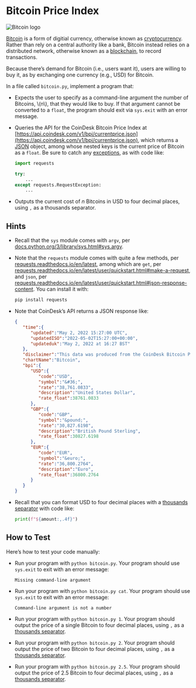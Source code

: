# Bitcoin Price Index

![Bitcoin logo](Bitcoin.svg.png)

[Bitcoin](https://en.wikipedia.org/wiki/Bitcoin) is a form of digitial currency, otherwise known as [cryptocurrency](https://en.wikipedia.org/wiki/Cryptocurrency). Rather than rely on a central authority like a bank, Bitcoin instead relies on a distributed network, otherwise known as a [blockchain](https://en.wikipedia.org/wiki/Blockchain), to record transactions.

Because there’s demand for Bitcoin (i.e., users want it), users are willing to buy it, as by exchanging one currency (e.g., USD) for Bitcoin.

In a file called `bitcoin.py`, implement a program that:

- Expects the user to specify as a command-line argument the number of Bitcoins, \\(n\\), that they would like to buy. If that argument cannot be converted to a `float`, the program should exit via `sys.exit` with an error message.
- Queries the API for the CoinDesk Bitcoin Price Index at [https://api.coindesk.com/v1/bpi/currentprice.json](https://api.coindesk.com/v1/bpi/currentprice.json), which returns a [JSON](https://en.wikipedia.org/wiki/JSON) object, among whose nested keys is the current price of Bitcoin as a `float`. Be sure to catch any [exceptions](https://requests.readthedocs.io/en/latest/api/#exceptions), as with code like:

    ```python
    import requests
    
    try:
        ...
    except requests.RequestException:
        ...
    ```

- Outputs the current cost of $n$ Bitcoins in USD to four decimal places, using `,` as a thousands separator.

## Hints

- Recall that the `sys` module comes with `argv`, per [docs.python.org/3/library/sys.html#sys.argv](https://docs.python.org/3/library/sys.html#sys.argv).
- Note that the `requests` module comes with quite a few methods, per [requests.readthedocs.io/en/latest](https://requests.readthedocs.io/en/latest/), among which are `get`, per [requests.readthedocs.io/en/latest/user/quickstart.html#make-a-request](https://requests.readthedocs.io/en/latest/user/quickstart.html#make-a-request), and `json`, per [requests.readthedocs.io/en/latest/user/quickstart.html#json-response-content](https://requests.readthedocs.io/en/latest/user/quickstart.html#json-response-content). You can install it with:

    ```bash
    pip install requests
    ```

- Note that CoinDesk’s API returns a JSON response like:

    ```json
    {
       "time":{
          "updated":"May 2, 2022 15:27:00 UTC",
          "updatedISO":"2022-05-02T15:27:00+00:00",
          "updateduk":"May 2, 2022 at 16:27 BST"
       },
       "disclaimer":"This data was produced from the CoinDesk Bitcoin Price Index (USD). Non-USD currency data converted using hourly conversion rate from openexchangerates.org",
       "chartName":"Bitcoin",
       "bpi":{
          "USD":{
             "code":"USD",
             "symbol":"&#36;",
             "rate":"38,761.0833",
             "description":"United States Dollar",
             "rate_float":38761.0833
          },
          "GBP":{
             "code":"GBP",
             "symbol":"&pound;",
             "rate":"30,827.6198",
             "description":"British Pound Sterling",
             "rate_float":30827.6198
          },
          "EUR":{
             "code":"EUR",
             "symbol":"&euro;",
             "rate":"36,800.2764",
             "description":"Euro",
             "rate_float":36800.2764
          }
       }
    }
    ```

- Recall that you can format USD to four decimal places with a [thousands separator](https://docs.python.org/3/library/string.html#formatspec) with code like:

    ```python
    print(f"${amount:,.4f}")
    ```

## How to Test

Here’s how to test your code manually:

- Run your program with `python bitcoin.py`. Your program should use `sys.exit` to exit with an error message:

    ```
    Missing command-line argument   
    ```

- Run your program with `python bitcoin.py cat`. Your program should use `sys.exit` to exit with an error message:

    ```
    Command-line argument is not a number
    ```

- Run your program with `python bitcoin.py 1`. Your program should output the price of a single Bitcoin to four decimal places, using `,` as a [thousands separator](https://docs.python.org/3/library/string.html#formatspec).
- Run your program with `python bitcoin.py 2`. Your program should output the price of two Bitcoin to four decimal places, using `,` as a [thousands separator](https://docs.python.org/3/library/string.html#formatspec).
- Run your program with `python bitcoin.py 2.5`. Your program should output the price of 2.5 Bitcoin to four decimal places, using `,` as a [thousands separator](https://docs.python.org/3/library/string.html#formatspec).
